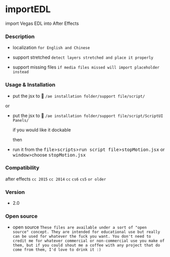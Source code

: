 # importEDL
import Vegas EDL into After Effects

### Description

  - localization `for English and Chinese`

  - support stretched `detect layers stretched and place it properly ` 

  - support missing files `if media files missed will import placeholder instead`
  
### Usage & Installation

  - put the jsx to :open_file_folder: `/ae installation folder/support file/script/`
   
  or

  - put the jsx to :open_file_folder: `/ae installation folder/support file/script/ScriptUI Panels/`
   
    if you would like it dockable 

    then

  - run it from the <kbd>file</kbd>><kbd>scripts</kbd>><kbd>run script file</kbd>><kbd>stopMotion.jsx</kbd> or <kbd>window</kbd>>choose <kbd>stopMotion.jsx</kbd>

### Compatibility

  after effects `cc 2015` `cc 2014` `cc` `cs6` `cs5` `or older`
  
### Version

 - 2.0 
 
### Open source

 - open source `These files are available under a sort of "open source" concept. They are intended for educational use but really can be used for whatever the fuck you want. You don't need to credit me for whatever commercial or non-commercial use you make of them, but if you could shout me a coffee with any project that do come from them, I'd love to drink it :)`

